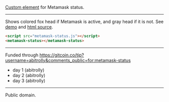 [Custom element](https://html.spec.whatwg.org/multipage/custom-elements.html) for Metamask status.

---

Shows colored fox head if Metamask is active, and gray head if it is not. See [demo](https://abitrolly.github.io/metamask-status/demo.html) and [html source](demo.html).
```html
<script src="metamask-status.js"></script>
<metamask-status></metamask-status>
```

---

Funded through https://gitcoin.co/tip?username=abitrolly&comments_public=for:metamask-status
 * day 1 (abitrolly)
 * day 2 (abitrolly)
 * day 3 (abitrolly)


---

Public domain.

